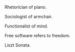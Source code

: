 Rhetorician of piano.

Sociologist of armchair.

Functionalist of mind.

Free software refers to freedom.

Liszt Sonata.
